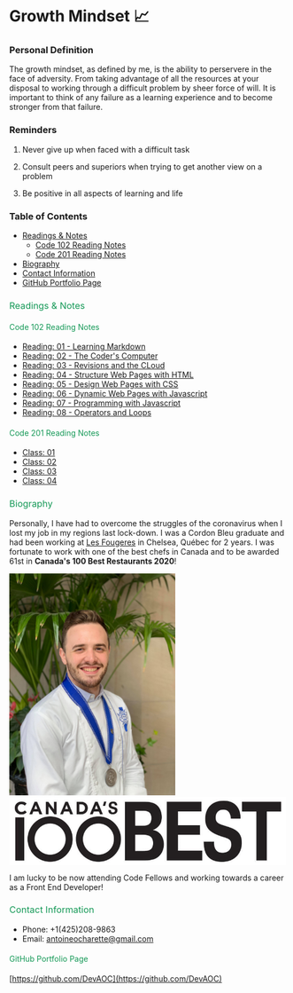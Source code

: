 # Growth Mindset 📈

### Personal Definition

The growth mindset, as defined by me, is the ability to perservere in the face of adversity. From taking advantage of all the resources at your disposal to working through a difficult problem by sheer force of will. It is important to think of any failure as a learning experience and to become stronger from that failure.

### Reminders

1. Never give up when faced with a difficult task

2. Consult peers and superiors when trying to get another view on a problem

3. Be positive in all aspects of learning and life

### Table of Contents

- <a href="#Readings-&-Notes">Readings & Notes</a>
  - <a href="#Code-102-Reading-Notes">Code 102 Reading Notes</a>
  - <a href="#Code-201-Reading-Notes">Code 201 Reading Notes</a>
- <a href="#Biography">Biography</a>
- <a href="#Contact-Information">Contact Information</a>
- <a href="#GitHub-Portfolio-Page">GitHub Portfolio Page</a>

### <a style="color: #159957; font-weight: normal; text-decoration: none;" id="Readings-&-Notes">Readings & Notes</a>

#### <a style="color: #159957; font-weight: normal; text-decoration: none;" id="Code-102-Reading-Notes">Code 102 Reading Notes</a>

- [Reading: 01 - Learning Markdown](code102/reading-01.md)
- [Reading: 02 - The Coder's Computer](code102/reading-02.md)
- [Reading: 03 - Revisions and the CLoud](code102/reading-03.md)
- [Reading: 04 - Structure Web Pages with HTML](code102/reading-04.md)
- [Reading: 05 - Design Web Pages with CSS](code102/reading-05.md)
- [Reading: 06 - Dynamic Web Pages with Javascript](code102/reading-06.md)
- [Reading: 07 - Programming with Javascript](code102/reading-07.md)
- [Reading: 08 - Operators and Loops](code102/reading-08.md)

#### <a style="color: #159957; font-weight: normal; text-decoration: none;" id="Code-201-Reading-Notes">Code 201 Reading Notes</a>

- [Class: 01](code201/class-01.md)
- [Class: 02](code201/class-02.md)
- [Class: 03](code201/class-03.md)
- [Class: 04](code201/class-4.md)

### <a style="color: #159957; font-weight: normal; text-decoration: none;" id="Biography">Biography</a>

Personally, I have had to overcome the struggles of the coronavirus when I lost my job in my regions last lock-down. I was a Cordon Bleu graduate and had been working at [Les Fougeres](https://www.fougeres.com/) in Chelsea, Québec for 2 years. I was fortunate to work with one of the best chefs in Canada and to be awarded 61st in **Canada's 100 Best Restaurants 2020**! 
  
  <img src="images/Cordon-Bleu-Grad.jpeg" alt="drawing" width="300"/> <img src="images/CB100_logo-retina.jpeg" alt="drawing" align="top" width="500"/>

I am lucky to be now attending Code Fellows and working towards a career as a Front End Developer!

### <a style="color: #159957; font-weight: normal; text-decoration: none;" id="Contact-Information">Contact Information</a>

- Phone: +1(425)208-9863
- Email: antoineocharette@gmail.com

#### <a style="color: #159957; font-weight: normal; text-decoration: none;" id="GitHub-Portfolio-Page">GitHub Portfolio Page</a>

[https://github.com/DevAOC](https://github.com/DevAOC)
